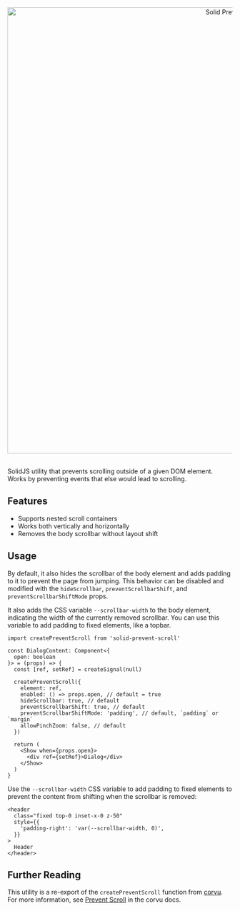 <div align="center">
  <img src="https://raw.githubusercontent.com/corvudev/corvu/main/assets/solid-prevent-scroll.png" width=1000 alt="Solid Prevent Scroll" />
</div>
<br />

SolidJS utility that prevents scrolling outside of a given DOM element. Works by preventing events that else would lead to scrolling.

## Features

- Supports nested scroll containers
- Works both vertically and horizontally
- Removes the body scrollbar without layout shift

## Usage

By default, it also hides the scrollbar of the body element and adds padding to it to prevent the page from jumping. This behavior can be disabled and modified with the `hideScrollbar`, `preventScrollbarShift`, and `preventScrollbarShiftMode` props.

It also adds the CSS variable `--scrollbar-width` to the body element, indicating the width of the currently removed scrollbar. You can use this variable to add padding to fixed elements, like a topbar.

```tsx
import createPreventScroll from 'solid-prevent-scroll'
```

```tsx
const DialogContent: Component<{
  open: boolean
}> = (props) => {
  const [ref, setRef] = createSignal(null)

  createPreventScroll({
    element: ref,
    enabled: () => props.open, // default = true
    hideScrollbar: true, // default
    preventScrollbarShift: true, // default
    preventScrollbarShiftMode: 'padding', // default, `padding` or `margin`
    allowPinchZoom: false, // default
  })

  return (
    <Show when={props.open}>
      <div ref={setRef}>Dialog</div>
    </Show>
  )
}
```

Use the `--scrollbar-width` CSS variable to add padding to fixed elements to prevent the content from shifting when the scrollbar is removed:

```tsx
<header
  class="fixed top-0 inset-x-0 z-50"
  style={{
    'padding-right': 'var(--scrollbar-width, 0)',
  }}
>
  Header
</header>
```

## Further Reading
This utility is a re-export of the `createPreventScroll` function from [corvu](https://corvu.dev). For more information, see [Prevent Scroll](https://corvu.dev/docs/utilities/prevent-scroll) in the corvu docs.
